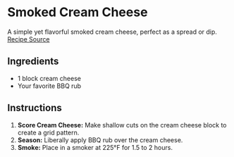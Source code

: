 # Smoked Cream Cheese

A simple yet flavorful smoked cream cheese, perfect as a spread or dip. [Recipe Source](https://www.reddit.com/r/FoodPorn/comments/u7ul8z/oc_smoked_cream_cheese/)

## Ingredients

- 1 block cream cheese
- Your favorite BBQ rub

## Instructions

1. **Score Cream Cheese:** Make shallow cuts on the cream cheese block to create a grid pattern.
2. **Season:** Liberally apply BBQ rub over the cream cheese.
3. **Smoke:** Place in a smoker at 225°F for 1.5 to 2 hours.
